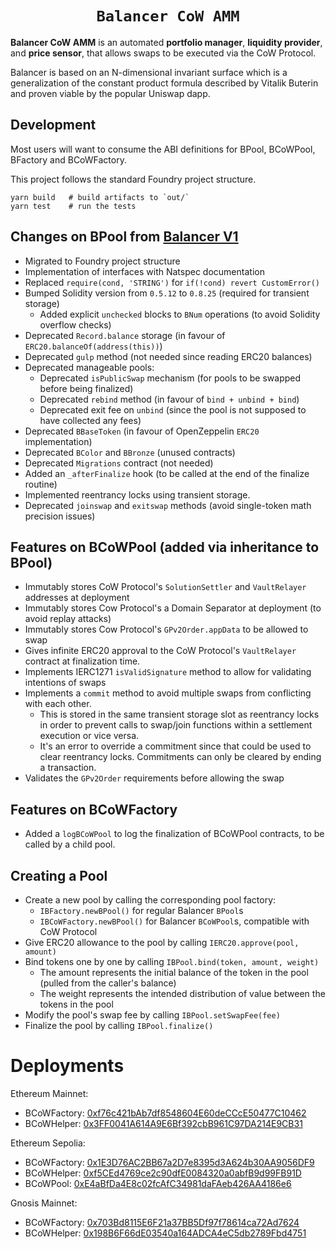 <h1 align=center><code>Balancer CoW AMM</code></h1>

**Balancer CoW AMM** is an automated **portfolio manager**, **liquidity provider**, and **price sensor**, that allows swaps to be executed via the CoW Protocol.

Balancer is based on an N-dimensional invariant surface which is a generalization of the constant product formula described by Vitalik Buterin and proven viable by the popular Uniswap dapp.

## Development

Most users will want to consume the ABI definitions for BPool, BCoWPool, BFactory and BCoWFactory.

This project follows the standard Foundry project structure. 

```
yarn build   # build artifacts to `out/`
yarn test    # run the tests
```

## Changes on BPool from [Balancer V1](https://github.com/balancer/balancer-core)
- Migrated to Foundry project structure
- Implementation of interfaces with Natspec documentation
- Replaced `require(cond, 'STRING')` for `if(!cond) revert CustomError()`
- Bumped Solidity version from `0.5.12` to `0.8.25` (required for transient storage)
  - Added explicit `unchecked` blocks to `BNum` operations (to avoid Solidity overflow checks)
- Deprecated `Record.balance` storage (in favour of `ERC20.balanceOf(address(this))`)
- Deprecated `gulp` method (not needed since reading ERC20 balances)
- Deprecated manageable pools:
  - Deprecated `isPublicSwap` mechanism (for pools to be swapped before being finalized)
  - Deprecated `rebind` method (in favour of `bind + unbind + bind`)
  - Deprecated exit fee on `unbind` (since the pool is not supposed to have collected any fees)
- Deprecated `BBaseToken` (in favour of OpenZeppelin `ERC20` implementation)
- Deprecated `BColor` and `BBronze` (unused contracts)
- Deprecated `Migrations` contract (not needed)
- Added an `_afterFinalize` hook (to be called at the end of the finalize routine)
- Implemented reentrancy locks using transient storage.
- Deprecated `joinswap` and `exitswap` methods (avoid single-token math precision issues)

## Features on BCoWPool (added via inheritance to BPool)
- Immutably stores CoW Protocol's `SolutionSettler` and `VaultRelayer` addresses at deployment
- Immutably stores Cow Protocol's a Domain Separator at deployment (to avoid replay attacks)
- Immutably stores Cow Protocol's `GPv2Order.appData` to be allowed to swap
- Gives infinite ERC20 approval to the CoW Protocol's `VaultRelayer` contract at finalization time.
- Implements IERC1271 `isValidSignature` method to allow for validating intentions of swaps
- Implements a `commit` method to avoid multiple swaps from conflicting with each other.
  - This is stored in the same transient storage slot as reentrancy locks in order to prevent calls to swap/join functions within a settlement execution or vice versa.
  - It's an error to override a commitment since that could be used to clear reentrancy locks. Commitments can only be cleared by ending a transaction.
- Validates the `GPv2Order` requirements before allowing the swap

## Features on BCoWFactory
- Added a `logBCoWPool` to log the finalization of BCoWPool contracts, to be called by a child pool.

## Creating a Pool
- Create a new pool by calling the corresponding pool factory:
  - `IBFactory.newBPool()` for regular Balancer `BPool`s
  - `IBCoWFactory.newBPool()` for Balancer `BCoWPool`s, compatible with CoW Protocol
- Give ERC20 allowance to the pool by calling `IERC20.approve(pool, amount)`
- Bind tokens one by one by calling `IBPool.bind(token, amount, weight)`
  - The amount represents the initial balance of the token in the pool (pulled from the caller's balance)
  - The weight represents the intended distribution of value between the tokens in the pool
- Modify the pool's swap fee by calling `IBPool.setSwapFee(fee)`
- Finalize the pool by calling `IBPool.finalize()`

# Deployments
Ethereum Mainnet:
  - BCoWFactory: [0xf76c421bAb7df8548604E60deCCcE50477C10462](https://etherscan.io/address/0xf76c421bAb7df8548604E60deCCcE50477C10462)
  - BCoWHelper: [0x3FF0041A614A9E6Bf392cbB961C97DA214E9CB31](https://etherscan.io/address/0x3FF0041A614A9E6Bf392cbB961C97DA214E9CB31)

Ethereum Sepolia:
  - BCoWFactory: [0x1E3D76AC2BB67a2D7e8395d3A624b30AA9056DF9](https://sepolia.etherscan.io/address/0x1E3D76AC2BB67a2D7e8395d3A624b30AA9056DF9)
  - BCoWHelper: [0xf5CEd4769ce2c90dfE0084320a0abfB9d99FB91D](https://sepolia.etherscan.io/address/0xf5CEd4769ce2c90dfE0084320a0abfB9d99FB91D)
  - BCoWPool: [0xE4aBfDa4E8c02fcAfC34981daFAeb426AA4186e6](https://sepolia.etherscan.io/address/0xE4aBfDa4E8c02fcAfC34981daFAeb426AA4186e6)

  Gnosis Mainnet:
  - BCoWFactory: [0x703Bd8115E6F21a37BB5Df97f78614ca72Ad7624](https://gnosisscan.io/address/0x703Bd8115E6F21a37BB5Df97f78614ca72Ad7624)
  - BCoWHelper: [0x198B6F66dE03540a164ADCA4eC5db2789Fbd4751](https://gnosisscan.io/address/0x198B6F66dE03540a164ADCA4eC5db2789Fbd4751)